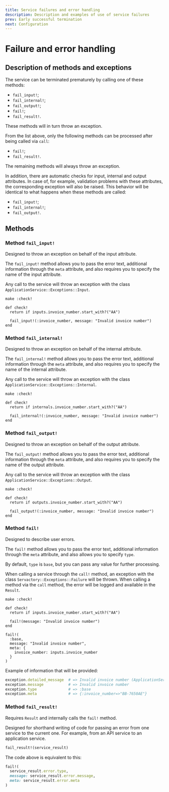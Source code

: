 ```yaml
---
title: Service failures and error handling
description: Description and examples of use of service failures
prev: Early successful termination
next: Configuration
---
```


# Failure and error handling

## Description of methods and exceptions

The service can be terminated prematurely by calling one of these methods:

- `fail_input!`;
- `fail_internal!`;
- `fail_output!`;
- `fail!`;
- `fail_result!`.

These methods will in turn throw an exception.

From the list above, only the following methods can be processed after being called via `call`:

- `fail!`;
- `fail_result!`.

The remaining methods will always throw an exception.

In addition, there are automatic checks for input, internal and output attributes.
In case of, for example, validation problems with these attributes, the corresponding exception will also be raised.
This behavior will be identical to what happens when these methods are called:

- `fail_input!`;
- `fail_internal!`;
- `fail_output!`.

## Methods

### Method `fail_input!`

Designed to throw an exception on behalf of the input attribute.

The `fail_input!` method allows you to pass the error text,
additional information through the `meta` attribute,
and also requires you to specify the name of the input attribute.

Any call to the service will throw an exception with the class `ApplicationService::Exceptions::Input`.

```ruby{6}
make :check!

def check!
  return if inputs.invoice_number.start_with?("AA")

  fail_input!(:invoice_number, message: "Invalid invoice number")
end
```

### Method `fail_internal!`

Designed to throw an exception on behalf of the internal attribute.

The `fail_internal!` method allows you to pass the error text,
additional information through the `meta` attribute,
and also requires you to specify the name of the internal attribute.

Any call to the service will throw an exception with the class `ApplicationService::Exceptions::Internal`.

```ruby{6}
make :check!

def check!
  return if internals.invoice_number.start_with?("AA")

  fail_internal!(:invoice_number, message: "Invalid invoice number")
end
```

### Method `fail_output!`

Designed to throw an exception on behalf of the output attribute.

The `fail_output!` method allows you to pass the error text,
additional information through the `meta` attribute,
and also requires you to specify the name of the output attribute.

Any call to the service will throw an exception with the class `ApplicationService::Exceptions::Output`.

```ruby{6}
make :check!

def check!
  return if outputs.invoice_number.start_with?("AA")

  fail_output!(:invoice_number, message: "Invalid invoice number")
end
```

### Method `fail!`

Designed to describe user errors.

The `fail!` method allows you to pass the error text,
additional information through the `meta` attribute,
and also allows you to specify `type`.

By default, `type` is `base`, but you can pass any value for further processing.

When calling a service through the `call!` method, an exception with the class `Servactory::Exceptions::Failure` will be thrown.
When calling a method via the `call` method, the error will be logged and available in the `Result`.

```ruby{6}
make :check!

def check!
  return if inputs.invoice_number.start_with?("AA")

  fail!(message: "Invalid invoice number")
end
```

```ruby{2,4-6}
fail!(
  :base,
  message: "Invalid invoice number",
  meta: {
    invoice_number: inputs.invoice_number
  }
)
```

Example of information that will be provided:

```ruby
exception.detailed_message  # => Invalid invoice number (ApplicationService::Exceptions::Failure)
exception.message           # => Invalid invoice number
exception.type              # => :base
exception.meta              # => {:invoice_number=>"BB-7650AE"}
```

### Method `fail_result!` <Badge type="tip" text="Since 2.1.0" />

Requires `Result` and internally calls the `fail!` method.

Designed for shorthand writing of code for passing an error from one service to the current one.
For example, from an API service to an application service.

```ruby
fail_result!(service_result)
```

The code above is equivalent to this:

```ruby
fail!(
  service_result.error.type,
  message: service_result.error.message,
  meta: service_result.error.meta
)
```
